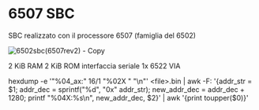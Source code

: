 # 6507 SBC
SBC realizzato con il processore 6507 (famiglia del 6502)

![6502sbc(6507rev2) - Copy](https://github.com/user-attachments/assets/d3e65ab7-2f9a-4ca4-8bb0-4d3a2f0a1303)

2 KiB RAM
2 KiB ROM
interfaccia seriale
1x 6522 VIA

hexdump -e '"%04_ax:" 16/1 "%02X " "\n"' \<file>.bin | awk -F: '{addr_str = $1; addr_dec = sprintf("%d", "0x" addr_str); new_addr_dec = addr_dec + 1280; printf "%04X:%s\n", new_addr_dec, $2}' | awk '{print toupper($0)}'
